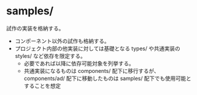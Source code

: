 # samples/

試作の実装を格納する。

- コンポーネント以外の試作も格納する。
- プロジェクト内部の他実装に対しては基礎となる types/ や共通実装の styles/ など依存を限定する。
  - 必要であれば以降に依存可能対象を列挙する。
  - 共通実装になるものは components/ 配下に移行するが、 components/ad/ 配下に移動したものは samples/ 配下でも使用可能とすることを想定
